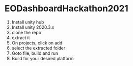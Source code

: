 # EODashboardHackathon2021

1) Install unity hub
2) Install unity 2020.3.x
3) clone the repo
4) extract it
5) On projects, click on add
6) select the extracted folder
7) Goto file, build and run
8) Build for your desired platform
